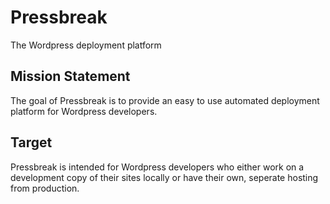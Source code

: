 # Pressbreak
The Wordpress deployment platform

## Mission Statement
The goal of Pressbreak is to provide an easy to use automated deployment platform for Wordpress developers.

## Target
Pressbreak is intended for Wordpress developers who either work on a development copy of their sites locally or have their own, seperate hosting from production. 
